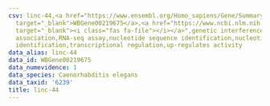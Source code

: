 ```yaml
---
csv: linc-44,<a href="https://www.ensembl.org/Homo_sapiens/Gene/Summary?db=core;g=WBGene00219675"
  target="_blank">WBGene00219675</a>,<a href="https://www.ncbi.nlm.nih.gov/pubmed/27496166"
  target="_blank"><i class="fas fa-file"></i></a>",genetic interference,functional
  association,RNA-seq assay,nucleotide sequence identification,nucleotide sequence
  identification,transcriptional regulation,up-regulates activity
data_alias: linc-44
data_id: WBGene00219675
data_numevidence: 1
data_species: Caenorhabditis elegans
data_taxid: '6239'
title: linc-44
---
```

